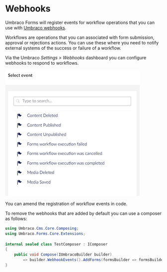 # Webhooks

Umbraco Forms will register events for workflow operations that you can use with [Umbraco webhooks](https://docs.umbraco.com/umbraco-cms/reference/webhooks).

Workflows are operations that you can associated with form submission, approval or rejections actions. You can use these where you need to notify external systems of the success or failure of a workflow.

Via the Umbraco _Settings > Webhooks_ dashboard you can configure webhooks to respond to workflows.

![Webhook events](./images/wehbook-events.png)

You can amend the registration of workflow events in code.

To remove the webhooks that are added by default you can use a composer as follows:

```csharp
using Umbraco.Cms.Core.Composing;
using Umbraco.Forms.Core.Extensions;

internal sealed class TestComposer : IComposer
{
    public void Compose(IUmbracoBuilder builder)
        => builder.WebhookEvents().AddForms(formsBuilder => formsBuilder.RemoveDefault());
}
```